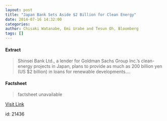 ```yaml
---
layout: post
title: "Japan Bank Sets Aside $2 Billion for Clean Energy"
date: 2014-07-16 14:32:00
categories: 
author: Chisaki Watanabe, Emi Urabe and Tesun Oh, Bloomberg
tags: []
---
```



#### Extract
>Shinsei Bank Ltd., a lender for Goldman Sachs Group Inc.’s clean-energy projects in Japan, plans to provide as much as 200 billion yen (US $2 billion) in loans for renewable developments....

#### Factsheet
>factsheet unavailable

[Visit Link](http://www.renewableenergyworld.com/rea/news/article/2014/07/japan-bank-sets-aside-2-billion-for-clean-energy?cmpid=rss)

id:   21436
